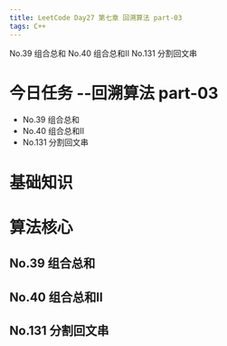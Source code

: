 ```yaml
---
title: LeetCode Day27 第七章 回溯算法 part-03
tags: C++
---
```

No.39 组合总和
No.40 组合总和Ⅱ 
No.131 分割回文串
<!--more-->

# 今日任务 --回溯算法 part-03
- No.39 组合总和
- No.40 组合总和Ⅱ 
- No.131 分割回文串

# 基础知识

# 算法核心
## No.39 组合总和
## No.40 组合总和Ⅱ 
## No.131 分割回文串